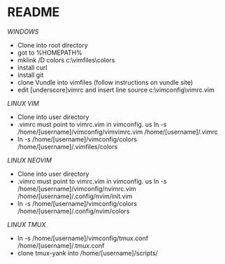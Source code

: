 # README #

_WINDOWS_
* Clone into root directory
* got to %HOMEPATH%
* mklink /D colors c:\vimfiles\colors
* install curl
* install git
* clone Vundle into vimfiles (follow instructions on vundle site)
* edit [underscore]vimrc and insert line source c:\vimconfig\vimrc.vim

_LINUX VIM_
- Clone into user directory
- .vimrc must point to vimrc.vim in vimconfig. us ln -s /home/[username]/vimconfig/vimvimrc.vim /home/[username]/.vimrc
- ln -s /home/[username]/vimconfig/colors /home/[username]/.vimfiles/colors

_LINUX NEOVIM_
- Clone into user directory
- .vimrc must point to vimrc.vim in vimconfig. us ln -s /home/[username]/vimconfig/nvimrc.vim /home/[username]/.config/nvim/init.vim
- ln -s /home/[username]/vimconfig/colors /home/[username]/.config/nvim/colors


_LINUX TMUX_
- ln -s /home/[username]/vimconfig/tmux.conf /home/[username]/.tmux.conf
- clone tmux-yank into /home/[username]/scripts/




